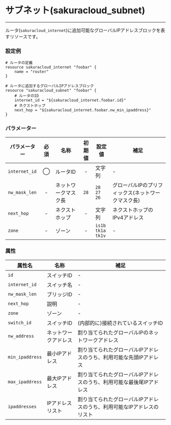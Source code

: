 # サブネット(sakuracloud_subnet)

---

ルータ(`sakuracloud_internet`)に追加可能なグローバルIPアドレスブロックを表すリソースです。  

### 設定例

```hcl
# ルータの定義
resource sakuracloud_internet "foobar" {
    name = "router"
}

# ルータに追加するグローバルIPアドレスブロック
resource "sakuracloud_subnet" "foobar" {
    # ルータのID
    internet_id = "${sakuracloud_internet.foobar.id}"
    # ネクストホップ
    next_hop = "${sakuracloud_internet.foobar.nw_min_ipaddress}"
}
```

### パラメーター

|パラメーター         |必須  |名称                |初期値     |設定値                    |補足                                          |
|-------------------|:---:|--------------------|:--------:|------------------------|----------------------------------------------|
| `internet_id`     | ◯   | ルータID           | -        | 文字列                  | - |
| `nw_mask_len`     | -   | ネットワークマスク長  | `28` | `28`<br />`27`<br />`26` | グローバルIPのプリフィックス(ネットワークマスク長) |
| `next_hop`        | -   | ネクストホップ| - | 文字列 | ネクストホップのIPv4アドレス |
| `zone`            | -   | ゾーン | - | `is1b`<br />`tk1a`<br />`tk1v` | - |

### 属性

|属性名                | 名称                    | 補足                                        |
|---------------------|------------------------|--------------------------------------------|
| `id`                | スイッチID               | -                                          |
| `internet_id`       | スイッチ名               | -                                          |
| `nw_mask_len`       | ブリッジID               | -                                          |
| `next_hop`          | 説明                    | -                                          |
| `zone`              | ゾーン                  | -                                          |
| `switch_id`         | スイッチID              | (内部的に)接続されているスイッチID              |
| `nw_address`        | ネットワークアドレス      | 割り当てられたグローバルIPのネットワークアドレス |
| `min_ipaddress`  | 最小IPアドレス           | 割り当てられたグローバルIPアドレスのうち、利用可能な先頭IPアドレス |
| `max_ipaddress`  | 最大IPアドレス           | 割り当てられたグローバルIPアドレスのうち、利用可能な最後尾IPアドレス |
| `ipaddresses`    | IPアドレスリスト         | 割り当てられたグローバルIPアドレスのうち、利用可能なIPアドレスのリスト |
